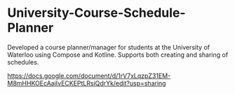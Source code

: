 # University-Course-Schedule-Planner
Developed a course planner/manager for students at the University of Waterloo using Compose and Kotline. Supports both creating and sharing of schedules. 

https://docs.google.com/document/d/1rV7xLqzpZ31EM-M8mHHKOEcAajIvECKEPtLRsiQdrYk/edit?usp=sharing
